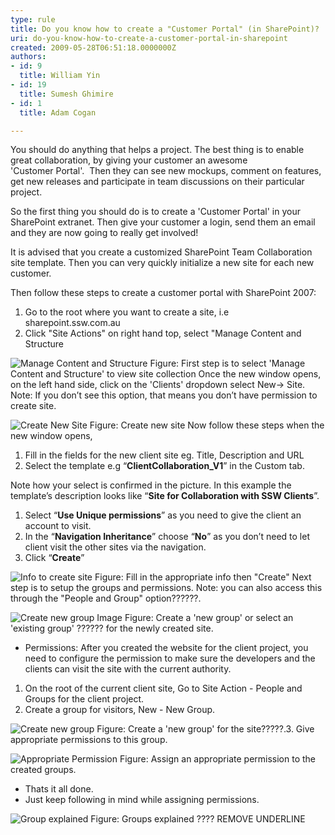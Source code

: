```yaml
---
type: rule
title: Do you know how to create a "Customer Portal" (in SharePoint)?
uri: do-you-know-how-to-create-a-customer-portal-in-sharepoint
created: 2009-05-28T06:51:18.0000000Z
authors:
- id: 9
  title: William Yin
- id: 19
  title: Sumesh Ghimire
- id: 1
  title: Adam Cogan

---
```


 
You should do anything that helps a project. The best thing is to enable great collaboration, by giving your customer an awesome 'Customer Portal'.  Then they can see new mockups, comment on features, get new releases and participate in team discussions on their particular project.

So the first thing you should do is to create a 'Customer Portal' in your SharePoint extranet. Then give your customer a login, send them an email and they are now going to really get involved!

It is advised that you create a customized SharePoint Team Collaboration site template. Then you can very quickly initialize a new site for each new customer.

Then follow these steps to create a customer portal with SharePoint 2007:
 
1. Go to the root where you want to create a site, i.e sharepoint.ssw.com.au
2. Click "Site Actions" on right hand top, select "Manage Content and Structure


![Manage Content and Structure](/Standards/CodeAndApplicationDesign/RulesToBeterSharePoint/PublishingImages/ManageContentAndStructure.jpg)
Figure: First step is to select 'Manage Content and Structure' to view site collection 
Once the new window opens, on the left hand side, click on the 'Clients' dropdown select New-&gt; Site. 
Note: If you don’t see this option, that means you don’t have permission to create site.

![Create New Site](/Standards/CodeAndApplicationDesign/RulesToBeterSharePoint/PublishingImages/CreateNewSiteStep1.jpg)
Figure: Create new site
Now follow these steps when the new window opens,

1. Fill in the fields for the new client site eg. Title, Description and URL
2. Select the template e.g “**ClientCollaboration\_V1**” in the Custom tab.


Note how your select is confirmed in the picture. In this example the template’s description looks like “**Site for Collaboration with SSW Clients**”.

1. Select “**Use Unique permissions**” as you need to give the client an account to visit.
2. In the “**Navigation Inheritance**” choose “**No**” as you don’t need to let client visit the other sites via the navigation.
3. Click “**Create**”


![Info to create site](/Standards/CodeAndApplicationDesign/RulesToBeterSharePoint/PublishingImages/CreateNewSiteStep2.jpg)
Figure: Fill in the appropriate info then "Create"
Next step is to setup the groups and permissions. 
Note: you can also access this through the "People and Group" option??????.

![Create new group Image](/Standards/CodeAndApplicationDesign/RulesToBeterSharePoint/PublishingImages/CreateNewSiteSetPermissionStep1.jpg)
Figure: Create a 'new group' or select an 'existing group' ?????? for the newly created site.
- Permissions: After you created the website for the client project, you need to configure the permission to make sure the developers and the clients can visit the site with the current authority.


1. On the root of the current client site, Go to Site Action - People and Groups for the client project.
2. Create a group for visitors, New - New Group.

![Create new group](/Standards/CodeAndApplicationDesign/RulesToBeterSharePoint/PublishingImages/CreateNewSiteSetPermissionStep3.jpg)
Figure: Create a 'new group' for the site?????.3. Give appropriate permissions to this group.


![Appropriate Permission](/Standards/CodeAndApplicationDesign/RulesToBeterSharePoint/PublishingImages/CreateNewSiteSetPermissionStep4.jpg)
Figure: Assign an appropriate permission to the created groups.
- Thats it all done.
- Just keep following in mind while assigning permissions.


![Group explained](/Standards/CodeAndApplicationDesign/RulesToBeterSharePoint/PublishingImages/AdditionalInfo.jpg)
Figure: Groups explained ???? REMOVE UNDERLINE
